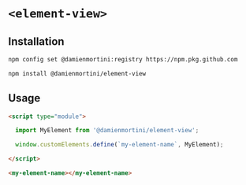 # `<element-view>`

## Installation

```sh
npm config set @damienmortini:registry https://npm.pkg.github.com

npm install @damienmortini/element-view
```

## Usage
```html
<script type="module">

  import MyElement from '@damienmortini/element-view';

  window.customElements.define(`my-element-name`, MyElement);

</script>

<my-element-name></my-element-name>
```
